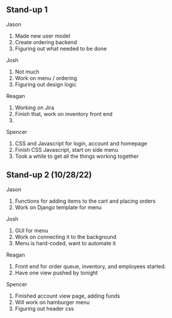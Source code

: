 ## Stand-up 1
Jason
1. Made new user model
2. Create ordering backend
3. Figuring out what needed to be done

Josh
1. Not much
2. Work on menu / ordering
3. Figuring out design logic

Reagan
1. Working on Jira
2. Finish that, work on inventory front end
3. 

Spencer
1. CSS and Javascript for login, account and homepage
2. Finish CSS Javascript, start on side menu
3. Took a while to get all the things working together

## Stand-up 2 (10/28/22)
Jason
1. Functions for adding items to the cart and placing orders
2. Work on Django template for menu

Josh
1. GUI for menu
2. Work on connecting it to the background
3. Menu is hard-coded, want to automate it

Reagan
1. Front end for order queue, inventory, and employees started.
2. Have one view pushed by tonight

Spencer
1. Finished account view page, adding funds
2. Will work on hamburger menu
3. Figuring out header css